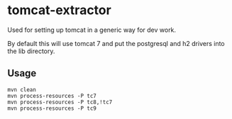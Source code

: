 # tomcat-extractor

Used for setting up tomcat in a generic way for dev work.

By default this will use tomcat 7 and put the postgresql and h2 drivers into the lib directory.

## Usage

```
mvn clean 
mvn process-resources -P tc7
mvn process-resources -P tc8,!tc7
mvn process-resources -P tc9
```